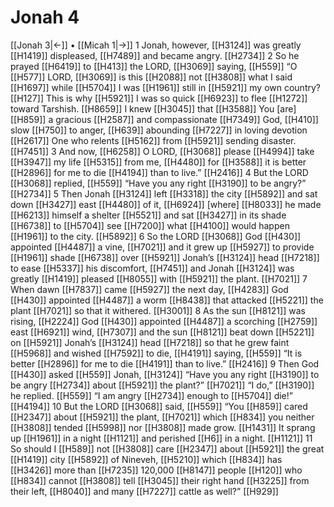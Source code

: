 # Jonah 4
[[Jonah 3|←]] • [[Micah 1|→]]
1 Jonah, however, [[H3124]] was greatly [[H1419]] displeased, [[H7489]] and became angry. [[H2734]] 
2 So he prayed [[H6419]] to [[H413]] the LORD, [[H3069]] saying, [[H559]] “O [[H577]] LORD, [[H3069]] is this [[H2088]] not [[H3808]] what I said [[H1697]] while [[H5704]] I was [[H1961]] still in [[H5921]] my own country? [[H127]] This is why [[H5921]] I was so quick [[H6923]] to flee [[H1272]] toward Tarshish. [[H8659]] I knew [[H3045]] that [[H3588]] You [are] [[H859]] a gracious [[H2587]] and compassionate [[H7349]] God, [[H410]] slow [[H750]] to anger, [[H639]] abounding [[H7227]] in loving devotion [[H2617]] One who relents [[H5162]] from [[H5921]] sending disaster. [[H7451]] 
3 And now, [[H6258]] O LORD, [[H3068]] please [[H4994]] take [[H3947]] my life [[H5315]] from me, [[H4480]] for [[H3588]] it is better [[H2896]] for me to die [[H4194]] than to live.” [[H2416]] 
4 But the LORD [[H3068]] replied, [[H559]] “Have you  any right [[H3190]] to be angry?” [[H2734]] 
5 Then Jonah [[H3124]] left [[H3318]] the city [[H5892]] and sat down [[H3427]] east [[H4480]] of it, [[H6924]] [where] [[H8033]] he made [[H6213]] himself a shelter [[H5521]] and sat [[H3427]] in its shade [[H6738]] to [[H5704]] see [[H7200]] what [[H4100]] would happen [[H1961]] to the city. [[H5892]] 
6 So the LORD [[H3068]] God [[H430]] appointed [[H4487]] a vine, [[H7021]] and it grew up [[H5927]] to provide [[H1961]] shade [[H6738]] over [[H5921]] Jonah’s [[H3124]] head [[H7218]] to ease [[H5337]] his  discomfort, [[H7451]] and Jonah [[H3124]] was greatly [[H1419]] pleased [[H8055]] with [[H5921]] the plant. [[H7021]] 
7 When dawn [[H7837]] came [[H5927]] the next day, [[H4283]] God [[H430]] appointed [[H4487]] a worm [[H8438]] that attacked [[H5221]] the plant [[H7021]] so that it withered. [[H3001]] 
8 As the sun [[H8121]] was rising, [[H2224]] God [[H430]] appointed [[H4487]] a scorching [[H2759]] east [[H6921]] wind, [[H7307]] and the sun [[H8121]] beat down [[H5221]] on [[H5921]] Jonah’s [[H3124]] head [[H7218]] so that he grew faint [[H5968]] and wished [[H7592]] to die, [[H4191]] saying, [[H559]] “It is better [[H2896]] for me to die [[H4191]] than to live.” [[H2416]] 
9 Then God [[H430]] asked [[H559]] Jonah, [[H3124]] “Have you  any right [[H3190]] to be angry [[H2734]] about [[H5921]] the plant?” [[H7021]] “I do,” [[H3190]] he replied. [[H559]] “I am angry [[H2734]] enough to [[H5704]] die!” [[H4194]] 
10 But the LORD [[H3068]] said, [[H559]] “You [[H859]] cared [[H2347]] about [[H5921]] the plant, [[H7021]] which [[H834]] you neither [[H3808]] tended [[H5998]] nor [[H3808]] made grow. [[H1431]] It sprang up [[H1961]] in a night [[H1121]] and perished [[H6]] in a night. [[H1121]] 
11 So should I [[H589]] not [[H3808]] care [[H2347]] about [[H5921]] the great [[H1419]] city [[H5892]] of Nineveh, [[H5210]] which [[H834]] has [[H3426]] more than [[H7235]] 120,000 [[H8147]] people [[H120]] who [[H834]] cannot [[H3808]] tell [[H3045]] their right hand [[H3225]] from their left, [[H8040]] and many [[H7227]] cattle as well?” [[H929]] 
